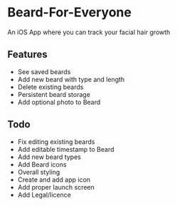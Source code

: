 # Beard-For-Everyone
An iOS App where you can track your facial hair growth

## Features

- See saved beards
- Add new beard with type and length
- Delete existing beards
- Persistent beard storage
- Add optional photo to Beard

## Todo

- Fix editing existing beards
- Add editable timestamp to Beard
- Add new beard types
- Add Beard icons
- Overall styling
- Create and add app icon
- Add proper launch screen
- Add Legal/licence

